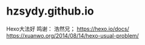 # hzsydy.github.io

Hexo大法好
鸣谢：
浩然兄；
https://hexo.io/docs/
https://xuanwo.org/2014/08/14/hexo-usual-problem/
